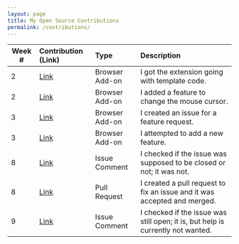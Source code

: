 ```yaml
---
layout: page
title: My Open Source Contributions
permalink: /contributions/
---
```


<!-- 
Type of the contribution should be "Wikipedia edit", "OpenStreet Map feature", "Documentation", "Course website", "Blog", 
"Browse Add-on", etc. 

The descriptioin should include a brief summary of what you did. 

Replace the first row with your contribution. 

--> 





| Week #       | Contribution (Link)  | Type  | Description | 
|---|:---|:---|:---| 
|  2   | [Link](https://github.com/nyu-ossd-s19/memeify-team-1/commit/11848d2e5474c1172f3d128d355d63f92ea3cd53)    | Browser Add-on    | I got the extension going with template code.
|  2   | [Link](https://github.com/nyu-ossd-s19/memeify-team-1/commit/fc07205de01eb296ae5c2bcedbd16a2228e80656)    | Browser Add-on    | I added a feature to change the mouse cursor.     |     |
|  3   | [Link](https://github.com/nyu-ossd-s19/FacebookPanic/issues/6)    | Browser Add-on    |   I created an issue for a feature request.    |
|  3   | [Link](https://github.com/nyu-ossd-s19/FacebookPanic/issues/5)    | Browser Add-on    |   I attempted to add a new feature.   |
|  8   | [Link](https://github.com/google/blockly/issues/1101) | Issue Comment | I checked if the issue was supposed to be closed or not; it was not. |
|  8   | [Link](https://github.com/google/blockly/pull/2357) | Pull Request | I created a pull request to fix an issue and it was accepted and merged. |
|  9   | [Link](https://github.com/google/blockly/issues/1102) | Issue Comment | I checked if the issue was still open; it is, but help is currently not wanted. | 
